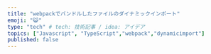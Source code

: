 ```yaml
---
title: "webpackでバンドルしたファイルのダイナミックインポート"
emoji: "😺"
type: "tech" # tech: 技術記事 / idea: アイデア
topics: ["Javascript", "TypeScript","webpack","dynamicimport"]
published: false
---
```


